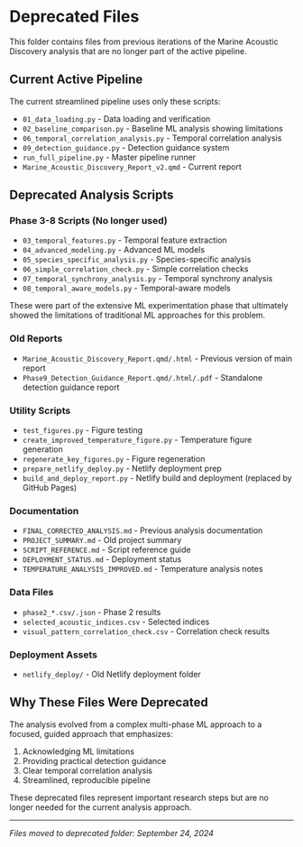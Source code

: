 # Deprecated Files

This folder contains files from previous iterations of the Marine Acoustic Discovery analysis that are no longer part of the active pipeline.

## Current Active Pipeline

The current streamlined pipeline uses only these scripts:
- `01_data_loading.py` - Data loading and verification
- `02_baseline_comparison.py` - Baseline ML analysis showing limitations
- `06_temporal_correlation_analysis.py` - Temporal correlation analysis
- `09_detection_guidance.py` - Detection guidance system
- `run_full_pipeline.py` - Master pipeline runner
- `Marine_Acoustic_Discovery_Report_v2.qmd` - Current report

## Deprecated Analysis Scripts

### Phase 3-8 Scripts (No longer used)
- `03_temporal_features.py` - Temporal feature extraction
- `04_advanced_modeling.py` - Advanced ML models
- `05_species_specific_analysis.py` - Species-specific analysis
- `06_simple_correlation_check.py` - Simple correlation checks
- `07_temporal_synchrony_analysis.py` - Temporal synchrony analysis
- `08_temporal_aware_models.py` - Temporal-aware models

These were part of the extensive ML experimentation phase that ultimately showed the limitations of traditional ML approaches for this problem.

### Old Reports
- `Marine_Acoustic_Discovery_Report.qmd/.html` - Previous version of main report
- `Phase9_Detection_Guidance_Report.qmd/.html/.pdf` - Standalone detection guidance report

### Utility Scripts
- `test_figures.py` - Figure testing
- `create_improved_temperature_figure.py` - Temperature figure generation
- `regenerate_key_figures.py` - Figure regeneration
- `prepare_netlify_deploy.py` - Netlify deployment prep
- `build_and_deploy_report.py` - Netlify build and deployment (replaced by GitHub Pages)

### Documentation
- `FINAL_CORRECTED_ANALYSIS.md` - Previous analysis documentation
- `PROJECT_SUMMARY.md` - Old project summary
- `SCRIPT_REFERENCE.md` - Script reference guide
- `DEPLOYMENT_STATUS.md` - Deployment status
- `TEMPERATURE_ANALYSIS_IMPROVED.md` - Temperature analysis notes

### Data Files
- `phase2_*.csv/.json` - Phase 2 results
- `selected_acoustic_indices.csv` - Selected indices
- `visual_pattern_correlation_check.csv` - Correlation check results

### Deployment Assets
- `netlify_deploy/` - Old Netlify deployment folder

## Why These Files Were Deprecated

The analysis evolved from a complex multi-phase ML approach to a focused, guided approach that emphasizes:
1. Acknowledging ML limitations
2. Providing practical detection guidance
3. Clear temporal correlation analysis
4. Streamlined, reproducible pipeline

These deprecated files represent important research steps but are no longer needed for the current analysis approach.

---
*Files moved to deprecated folder: September 24, 2024*